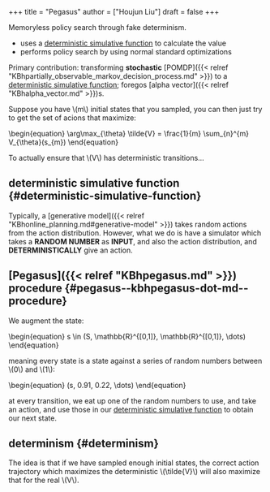+++
title = "Pegasus"
author = ["Houjun Liu"]
draft = false
+++

Memoryless policy search through fake determinism.

-   uses a [deterministic simulative function](#deterministic-simulative-function) to calculate the value
-   performs policy search by using normal standard optimizations

Primary contribution: transforming **stochastic** [POMDP]({{< relref "KBhpartially_observable_markov_decision_process.md" >}}) to a [deterministic simulative function](#deterministic-simulative-function); foregos [alpha vector]({{< relref "KBhalpha_vector.md" >}})s.

Suppose you have \\(m\\) initial states that you sampled, you can then just try to get the set of acions that maximize:

\begin{equation}
\arg\max\_{\theta} \tilde{V} = \frac{1}{m} \sum\_{n}^{m} V\_{\theta}(s\_{m})
\end{equation}

To actually ensure that \\(V\\) has deterministic transitions...


## deterministic simulative function {#deterministic-simulative-function}

Typically, a [generative model]({{< relref "KBhonline_planning.md#generative-model" >}}) takes random actions from the action distribution. However, what we do is have a simulator which takes a **RANDOM NUMBER** as **INPUT**, and also the action distribution, and **DETERMINISTICALLY** give an action.


## [Pegasus]({{< relref "KBhpegasus.md" >}}) procedure {#pegasus--kbhpegasus-dot-md--procedure}

We augment the state:

\begin{equation}
s \in (S, \mathbb{R}^{[0,1]}, \mathbb{R}^{[0,1]}, \dots)
\end{equation}

meaning every state is a state against a series of random numbers between \\(0\\) and \\(1\\):

\begin{equation}
(s, 0.91, 0.22, \dots)
\end{equation}

at every transition, we eat up one of the random numbers to use, and take an action, and use those in our [deterministic simulative function](#deterministic-simulative-function) to obtain our next state.


## determinism {#determinism}

The idea is that if we have sampled enough initial states, the correct action trajectory which maximizes the deterministic \\(\tilde{V}\\) will also maximize that for the real \\(V\\).
